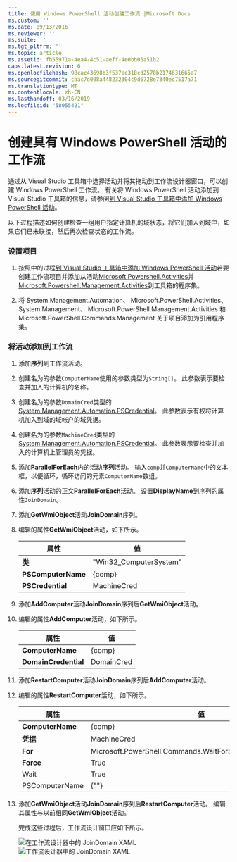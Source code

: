 ```yaml
---
title: 使用 Windows PowerShell 活动创建工作流 |Microsoft Docs
ms.custom: ''
ms.date: 09/13/2016
ms.reviewer: ''
ms.suite: ''
ms.tgt_pltfrm: ''
ms.topic: article
ms.assetid: fb55971a-4ea4-4c51-aeff-4e0bb05a51b2
caps.latest.revision: 6
ms.openlocfilehash: 98cac43698b3f537ee318cd2570b2174631665a7
ms.sourcegitcommit: caac7d098a448232304c9d6728e7340ec7517a71
ms.translationtype: MT
ms.contentlocale: zh-CN
ms.lasthandoff: 03/16/2019
ms.locfileid: "58055421"
---
```

# <a name="creating-a-workflow-with-windows-powershell-activities"></a>创建具有 Windows PowerShell 活动的工作流

通过从 Visual Studio 工具箱中选择活动并将其拖动到工作流设计器窗口，可以创建 Windows PowerShell 工作流。 有关将 Windows PowerShell 活动添加到 Visual Studio 工具箱的信息，请参阅[到 Visual Studio 工具箱中添加 Windows PowerShell 活动](./adding-windows-powershell-activities-to-the-visual-studio-toolbox.md)。

以下过程描述如何创建检查一组用户指定计算机的域状态，将它们加入到域中，如果它们已未联接，然后再次检查状态的工作流。

### <a name="setting-up-the-project"></a>设置项目

1. 按照中的过程[到 Visual Studio 工具箱中添加 Windows PowerShell 活动](./adding-windows-powershell-activities-to-the-visual-studio-toolbox.md)若要创建工作流项目并添加从活动[Microsoft.Powershell.Activities](/dotnet/api/Microsoft.PowerShell.Activities)并[Microsoft.Powershell.Management.Activities](/dotnet/api/Microsoft.PowerShell.Management.Activities)到工具箱的程序集。

2. 将 System.Management.Automation、 Microsoft.PowerShell.Activities、 System.Management、 Microsoft.PowerShell.Management.Activities 和 Microsoft.PowerShell.Commands.Management 关于项目添加为引用程序集。

### <a name="adding-activities-to-the-workflow"></a>将活动添加到工作流

1. 添加**序列**到工作流活动。

2. 创建名为的参数`ComputerName`使用的参数类型为`String[]`。 此参数表示要检查并加入的计算机的名称。

3. 创建名为的参数`DomainCred`类型的[System.Management.Automation.PSCredential](/dotnet/api/System.Management.Automation.PSCredential)。 此参数表示有权将计算机加入到域的域帐户的域凭据。

4. 创建名为的参数`MachineCred`类型的[System.Management.Automation.PSCredential](/dotnet/api/System.Management.Automation.PSCredential)。 此参数表示要检查并加入的计算机上管理员的凭据。

5. 添加**ParallelForEach**内的活动**序列**活动。 输入`comp`并`ComputerName`中的文本框，以便循环，循环访问的元素`ComputerName`数组。

6. 添加**序列**活动的正文**ParallelForEach**活动。 设置**DisplayName**到序列的属性`JoinDomain`。

7. 添加**GetWmiObject**活动**JoinDomain**序列。

8. 编辑的属性**GetWmiObject**活动，如下所示。

   |属性|值|
   |--------------|-----------|
   |**类**|"Win32_ComputerSystem"|
   |**PSComputerName**|{comp}|
   |**PSCredential**|MachineCred|

9. 添加**AddComputer**活动**JoinDomain**序列后**GetWmiObject**活动。

10. 编辑的属性**AddComputer**活动，如下所示。

    |属性|值|
    |--------------|-----------|
    |**ComputerName**|{comp}|
    |**DomainCredential**|DomainCred|

11. 添加**RestartComputer**活动**JoinDomain**序列后**AddComputer**活动。

12. 编辑的属性**RestartComputer**活动，如下所示。

    |属性|值|
    |--------------|-----------|
    |**ComputerName**|{comp}|
    |**凭据**|MachineCred|
    |**For**|Microsoft.PowerShell.Commands.WaitForServiceTypes.PowerShell|
    |**Force**|True|
    |Wait|True|
    |PSComputerName|{""}|

13. 添加**GetWmiObject**活动**JoinDomain**序列后**RestartComputer**活动。 编辑其属性与以前相同**GetWmiObject**活动。

    完成这些过程后，工作流设计窗口应如下所示。

    ![在工作流设计器中的 JoinDomain XAML](../media/joindomainworkflow.png)
    ![工作流设计器中的 JoinDomain XAML](../media/joindomainworkflow.png "JoinDomainWorkflow")